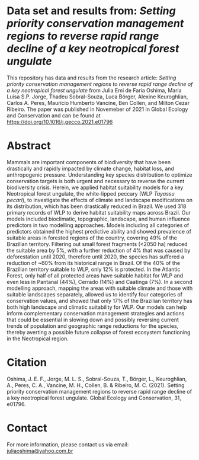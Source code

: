 # Data set and results from: _Setting priority conservation management regions to reverse rapid range decline of a key neotropical forest ungulate_

This repository has data and results from the research article: _Setting priority conservation management regions to reverse rapid range decline of a key neotropical forest ungulate_ from Julia Emi de Faria Oshima, Maria Luisa S.P. Jorge, Thadeu Sobral-Souza, Luca Börger, Alexine Keuroghlian, Carlos A. Peres, Maurício Humberto Vancine, Ben Collen, and Milton Cezar Ribeiro. The paper was published in Novemeber of 2021 in Global Ecology and Conservation and can be found at https://doi.org/10.1016/j.gecco.2021.e01796

# Abstract
Mammals are important components of biodiversity that have been drastically and rapidly impacted by climate change, habitat loss, and anthropogenic pressure. Understanding key species distribution to optimize conservation targets is both urgent and necessary to reverse the current biodiversity crisis. Herein, we applied habitat suitability models for a key Neotropical forest ungulate, the white-lipped peccary (WLP _Tayassu pecari_), to investigate the effects of climate and landscape modifications on its distribution, which has been drastically reduced in Brazil. We used 318 primary records of WLP to derive habitat suitability maps across Brazil. Our models included bioclimatic, topographic, landscape, and human influence predictors in two modelling approaches. Models including all categories of predictors obtained the highest predictive ability and showed prevalence of suitable areas in forested regions of the country, covering 49% of the Brazilian territory. Filtering out small forest fragments (<2050 ha) reduced the suitable area by 5%, with a further reduction of 4% that was caused by deforestation until 2020, therefore until 2020, the species has suffered a reduction of ~60% from its historical range in Brazil. Of the 40% of the Brazilian territory suitable to WLP, only 12% is protected. In the Atlantic Forest, only half of all protected areas have suitable habitat for WLP and even less in Pantanal (44%), Cerrado (14%) and Caatinga (7%). In a second modelling approach, mapping the areas with suitable climate and those with suitable landscapes separately, allowed us to identify four categories of conservation values, and showed that only 17% of the Brazilian territory has both high landscape and climatic suitability for WLP. Our models can help inform complementary conservation management strategies and actions that could be essential in slowing down and possibly reversing current trends of population and geographic range reductions for the species, thereby averting a possible future collapse of forest ecosystem functioning in the Neotropical region.

# Citation
Oshima, J. E. F., Jorge, M. L. S., Sobral-Souza, T., Börger, L., Keuroghlian, A., Peres, C. A., Vancine, M. H., Collen, B. & Ribeiro, M. C. (2021). Setting priority conservation management regions to reverse rapid range decline of a key neotropical forest ungulate. Global Ecology and Conservation, 31, e01796.

# Contact
For more information, please contact us via email: juliaoshima@yahoo.com.br
